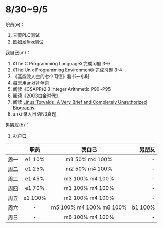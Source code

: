 # 8/30~9/5

职员(e)：
1. 三菱PLC测试
2. 欧姆龙fins测试


我自己(m)：
1. 《The C Programming Language》 完成习题 3-6
2. 《The Unix Programming Environment》 完成习题 3-4
3. 《高能效人士的七个习惯》看书一小时
4. 每天用anki背单词
5. 阅读《CSAPP》2.3 Integer Arithmetic P90~P95
6. 阅读《2003白金时代》
7. 阅读 [Linus Torvalds: A Very Brief and Completely Unauthorized Biography](http://www.linfo.org/linus.html)
8. anki 录入日语N3真题

男朋友(b)：
1. 办户口

|      | 职员    | 我自己                  | 男朋友  |
| :--  | :--:    | :--:                    | -----:  |
| 周一 | e1 10%  | m1 50%  m4 100%         | -       |
| 周二 | e1 25%  | m2 50%  m4 100%         | -       |
| 周三 | e1 45%  | m3 100% m4 100%         | -       |
| 周四 | e1 70%  | m1 100% m4 100%         | -       |
| 周五 | e1 100% | m2 100% m4 100%         | -       |
| 周六 | -       | m5 100% m4 100% m8 100% | b1 100% |
| 周日 | -       | m6 100% m4 100%         | -       |
